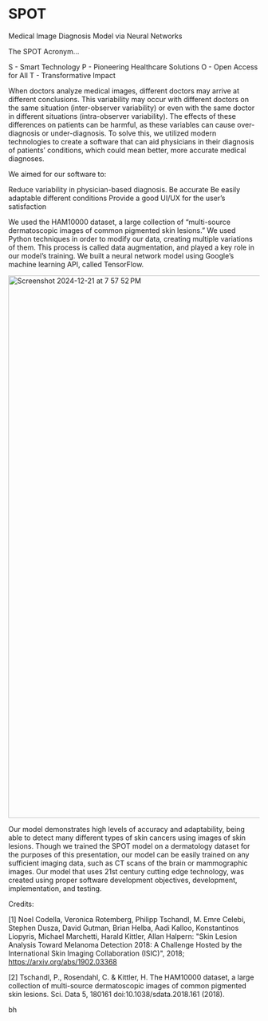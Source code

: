 # SPOT
Medical Image Diagnosis Model via Neural Networks 

The SPOT Acronym…

S - Smart Technology 
P - Pioneering Healthcare Solutions
O - Open Access for All
T - Transformative Impact

When doctors analyze medical images, different doctors may arrive at different conclusions. This variability may occur with different doctors on the same situation (inter-observer variability) or even with the same doctor in different situations (intra-observer variability). The effects of these differences on patients can be harmful, as these variables can cause over-diagnosis or under-diagnosis. To solve this, we utilized modern technologies to create a software that can aid physicians in their diagnosis of patients’ conditions, which could mean better, more accurate medical diagnoses.

We aimed for our software to:

Reduce variability in physician-based diagnosis.
Be accurate
Be easily adaptable different conditions
Provide a good UI/UX for the user’s satisfaction

We used the HAM10000 dataset, a large collection of “multi-source dermatoscopic images of common pigmented skin lesions.”
We used Python techniques in order to modify our data, creating multiple variations of them. This process is called data augmentation, and played a key role in our model’s training.
We built a neural network model using Google’s machine learning API, called TensorFlow.


<img width="1088" alt="Screenshot 2024-12-21 at 7 57 52 PM" src="https://github.com/user-attachments/assets/a2260bcc-fe93-4e72-a23c-87d9a221caa9" />

Our model demonstrates high levels of accuracy and adaptability, being able to detect many different types of skin cancers using images of skin lesions. Though we trained the SPOT model on a dermatology dataset for the purposes of this presentation, our model can be easily trained on any sufficient imaging data, such as CT scans of the brain or mammographic images. Our model that uses 21st century cutting edge technology, was created using proper software development objectives, development, implementation, and testing.

Credits:

[1] Noel Codella, Veronica Rotemberg, Philipp Tschandl, M. Emre Celebi, Stephen Dusza, David Gutman, Brian Helba, Aadi Kalloo, Konstantinos Liopyris, Michael Marchetti, Harald Kittler, Allan Halpern: "Skin Lesion Analysis Toward Melanoma Detection 2018: A Challenge Hosted by the International Skin Imaging Collaboration (ISIC)", 2018; https://arxiv.org/abs/1902.03368

[2] Tschandl, P., Rosendahl, C. & Kittler, H. The HAM10000 dataset, a large collection of multi-source dermatoscopic images of common pigmented skin lesions. Sci. Data 5, 180161 doi:10.1038/sdata.2018.161 (2018).

bh
